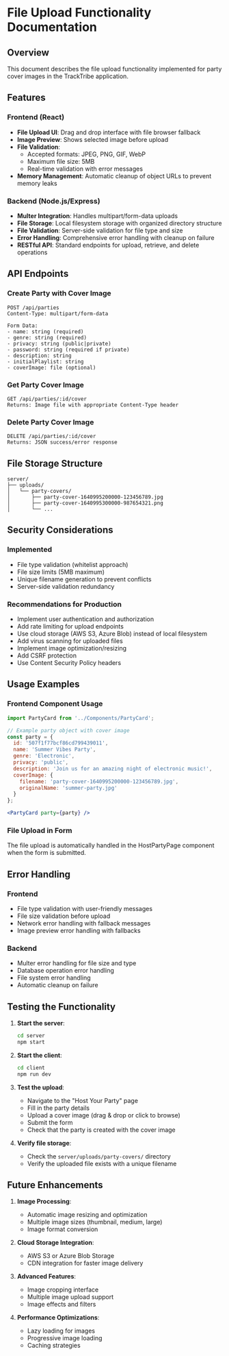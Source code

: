 # File Upload Functionality Documentation

## Overview
This document describes the file upload functionality implemented for party cover images in the TrackTribe application.

## Features

### Frontend (React)
- **File Upload UI**: Drag and drop interface with file browser fallback
- **Image Preview**: Shows selected image before upload
- **File Validation**: 
  - Accepted formats: JPEG, PNG, GIF, WebP
  - Maximum file size: 5MB
  - Real-time validation with error messages
- **Memory Management**: Automatic cleanup of object URLs to prevent memory leaks

### Backend (Node.js/Express)
- **Multer Integration**: Handles multipart/form-data uploads
- **File Storage**: Local filesystem storage with organized directory structure
- **File Validation**: Server-side validation for file type and size
- **Error Handling**: Comprehensive error handling with cleanup on failure
- **RESTful API**: Standard endpoints for upload, retrieve, and delete operations

## API Endpoints

### Create Party with Cover Image
```
POST /api/parties
Content-Type: multipart/form-data

Form Data:
- name: string (required)
- genre: string (required) 
- privacy: string (public|private)
- password: string (required if private)
- description: string
- initialPlaylist: string
- coverImage: file (optional)
```

### Get Party Cover Image
```
GET /api/parties/:id/cover
Returns: Image file with appropriate Content-Type header
```

### Delete Party Cover Image
```
DELETE /api/parties/:id/cover
Returns: JSON success/error response
```

## File Storage Structure
```
server/
├── uploads/
│   └── party-covers/
│       ├── party-cover-1640995200000-123456789.jpg
│       ├── party-cover-1640995300000-987654321.png
│       └── ...
```

## Security Considerations

### Implemented
- File type validation (whitelist approach)
- File size limits (5MB maximum)
- Unique filename generation to prevent conflicts
- Server-side validation redundancy

### Recommendations for Production
- Implement user authentication and authorization
- Add rate limiting for upload endpoints
- Use cloud storage (AWS S3, Azure Blob) instead of local filesystem
- Add virus scanning for uploaded files
- Implement image optimization/resizing
- Add CSRF protection
- Use Content Security Policy headers

## Usage Examples

### Frontend Component Usage
```jsx
import PartyCard from '../Components/PartyCard';

// Example party object with cover image
const party = {
  id: '507f1f77bcf86cd799439011',
  name: 'Summer Vibes Party',
  genre: 'Electronic',
  privacy: 'public',
  description: 'Join us for an amazing night of electronic music!',
  coverImage: {
    filename: 'party-cover-1640995200000-123456789.jpg',
    originalName: 'summer-party.jpg'
  }
};

<PartyCard party={party} />
```

### File Upload in Form
The file upload is automatically handled in the HostPartyPage component when the form is submitted.

## Error Handling

### Frontend
- File type validation with user-friendly messages
- File size validation before upload
- Network error handling with fallback messages
- Image preview error handling with fallbacks

### Backend
- Multer error handling for file size and type
- Database operation error handling
- File system error handling
- Automatic cleanup on failure

## Testing the Functionality

1. **Start the server**:
   ```bash
   cd server
   npm start
   ```

2. **Start the client**:
   ```bash
   cd client
   npm run dev
   ```

3. **Test the upload**:
   - Navigate to the "Host Your Party" page
   - Fill in the party details
   - Upload a cover image (drag & drop or click to browse)
   - Submit the form
   - Check that the party is created with the cover image

4. **Verify file storage**:
   - Check the `server/uploads/party-covers/` directory
   - Verify the uploaded file exists with a unique filename

## Future Enhancements

1. **Image Processing**:
   - Automatic image resizing and optimization
   - Multiple image sizes (thumbnail, medium, large)
   - Image format conversion

2. **Cloud Storage Integration**:
   - AWS S3 or Azure Blob Storage
   - CDN integration for faster image delivery

3. **Advanced Features**:
   - Image cropping interface
   - Multiple image upload support
   - Image effects and filters

4. **Performance Optimizations**:
   - Lazy loading for images
   - Progressive image loading
   - Caching strategies

